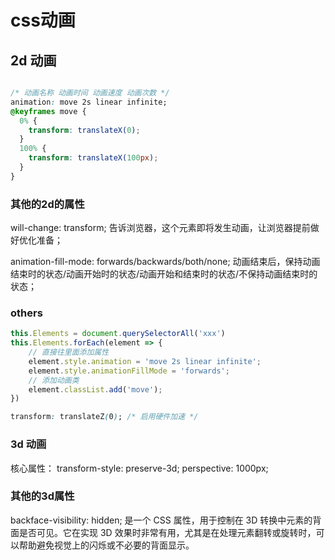 # css动画

## 2d 动画

```css

/* 动画名称 动画时间 动画速度 动画次数 */
animation: move 2s linear infinite; 
@keyframes move {
  0% {
    transform: translateX(0);
  }
  100% {
    transform: translateX(100px);
  }
}
```

### 其他的2d的属性

will-change: transform;
告诉浏览器，这个元素即将发生动画，让浏览器提前做好优化准备；

animation-fill-mode: forwards/backwards/both/none;
动画结束后，保持动画结束时的状态/动画开始时的状态/动画开始和结束时的状态/不保持动画结束时的状态；


### others

```js
this.Elements = document.querySelectorAll('xxx')
this.Elements.forEach(element => {
    // 直接往里面添加属性
    element.style.animation = 'move 2s linear infinite';
    element.style.animationFillMode = 'forwards';
    // 添加动画类
    element.classList.add('move');
})
```

```css
transform: translateZ(0); /* 启用硬件加速 */
```

### 3d 动画

核心属性：
transform-style: preserve-3d; 
perspective: 1000px; 


### 其他的3d属性
backface-visibility: hidden; 是一个 CSS 属性，用于控制在 3D 转换中元素的背面是否可见。它在实现 3D 效果时非常有用，尤其是在处理元素翻转或旋转时，可以帮助避免视觉上的闪烁或不必要的背面显示。

